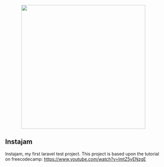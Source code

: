 <p align="center"><img src="/ico/jam.ico" width="400"></p>

## Instajam

Instajam, my first laravel test project. This project is based upon the tutorial on freecodecamp:
https://www.youtube.com/watch?v=ImtZ5yENzgE
